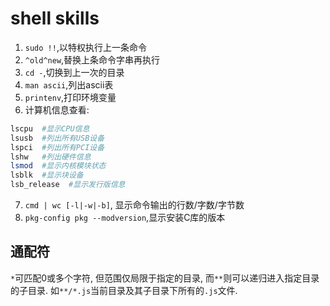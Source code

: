 # shell skills

1. `sudo !!`,以特权执行上一条命令
2. `^old^new`,替换上条命令字串再执行
3. `cd -`,切换到上一次的目录
4. `man ascii`,列出ascii表
5. `printenv`,打印环境变量
6. 计算机信息查看:

```sh
lscpu  #显示CPU信息
lsusb  #列出所有USB设备
lspci  #列出所有PCI设备
lshw   #列出硬件信息
lsmod  #显示内核模块状态
lsblk  #显示块设备
lsb_release  #显示发行版信息
```

7. `cmd | wc [-l|-w|-b]`, 显示命令输出的行数/字数/字节数
8. `pkg-config pkg --modversion`,显示安装C库的版本


## 通配符

`*`可匹配0或多个字符, 但范围仅局限于指定的目录, 而`**`则可以递归进入指定目录的子目录. 如`**/*.js`当前目录及其子目录下所有的`.js`文件.
